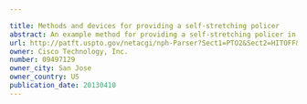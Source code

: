 ```yaml
---

title: Methods and devices for providing a self-stretching policer
abstract: An example method for providing a self-stretching policer in a Quality of Service (QoS) community including a root node and one or more agent nodes can include maintaining and enforcing a policer policy in the root node. The policer policy can include at least one packet classification rule and corresponding police action, and the policer policy can be enforced by taking the corresponding police action if a traffic flow violates the packet classification rule. The method can include collecting policer statistics and determining if the traffic flow violates the packet classification rule by greater than a predetermined threshold using the policer statistics. If the traffic flow violates the packet classification rule by greater than the predetermined threshold, the method can include transmitting the policer policy to one or more of the agent nodes.
url: http://patft.uspto.gov/netacgi/nph-Parser?Sect1=PTO2&Sect2=HITOFF&p=1&u=%2Fnetahtml%2FPTO%2Fsearch-adv.htm&r=1&f=G&l=50&d=PALL&S1=09497129&OS=09497129&RS=09497129
owner: Cisco Technology, Inc.
number: 09497129
owner_city: San Jose
owner_country: US
publication_date: 20130410
---
```

